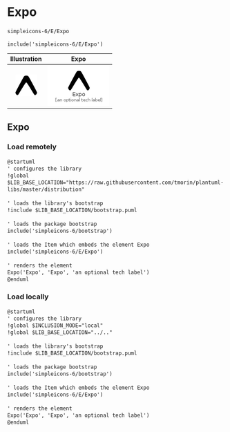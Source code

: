 # Expo


```text
simpleicons-6/E/Expo
```

```text
include('simpleicons-6/E/Expo')
```



| Illustration | Expo |
| :---: | :---: |
| ![illustration for Illustration](../../simpleicons-6/E/Expo.png) | ![illustration for Expo](../../simpleicons-6/E/Expo.Local.png) |




## Expo

### Load remotely
```plantuml
@startuml
' configures the library
!global $LIB_BASE_LOCATION="https://raw.githubusercontent.com/tmorin/plantuml-libs/master/distribution"

' loads the library's bootstrap
!include $LIB_BASE_LOCATION/bootstrap.puml

' loads the package bootstrap
include('simpleicons-6/bootstrap')

' loads the Item which embeds the element Expo
include('simpleicons-6/E/Expo')

' renders the element
Expo('Expo', 'Expo', 'an optional tech label')
@enduml
```

### Load locally
```plantuml
@startuml
' configures the library
!global $INCLUSION_MODE="local"
!global $LIB_BASE_LOCATION="../.."

' loads the library's bootstrap
!include $LIB_BASE_LOCATION/bootstrap.puml

' loads the package bootstrap
include('simpleicons-6/bootstrap')

' loads the Item which embeds the element Expo
include('simpleicons-6/E/Expo')

' renders the element
Expo('Expo', 'Expo', 'an optional tech label')
@enduml
```

